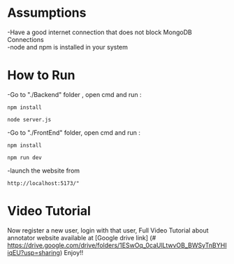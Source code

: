 # Assumptions

  -Have a good internet connection that does not block MongoDB Connections <br/>
  -node and npm is installed in your system<br/>

  
# How to Run

  -Go to "./Backend" folder , open cmd and run :
  ```
  npm install
  ```
  ```
  node server.js
  ```
  
  -Go to "./FrontEnd" folder, open cmd and run : 
  ```
  npm install
  ```
  ```
  npm run dev
  ```

  -launch the website from 
  ```
  http://localhost:5173/"
  ```
# Video Tutorial 
   Now register a new user, login with that user, Full   Video Tutorial 
   about annotator website  available at [Google drive link] (# https://drive.google.com/drive/folders/1ESwOq_0caUlLtwvOB_BWSyTnBYHIiqEU?usp=sharing)  Enjoy!!
